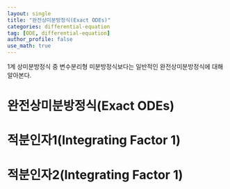 ```yaml
---
layout: single
title: "완전상미분방정식(Exact ODEs)"
categories: differential-equation
tag: [ODE, differential-equation]
author_profile: false
use_math: true
---
```

1계 상미분방정식 중 변수분리형 미분방정식보다는 일반적인 완전상미분방정식에 대해 알아본다.<br>

# 완전상미분방정식(Exact ODEs)

# 적분인자1(Integrating Factor 1)

# 적분인자2(Integrating Factor 1)